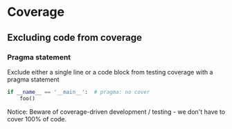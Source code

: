 # Coverage

## Excluding code from coverage

### Pragma statement

Exclude either a single line or a code block from testing coverage with a pragma statement
```python
if __name__ == '__main__':  # pragma: no cover
    foo()
```

Notice: Beware of coverage-driven development / testing - we don't have to cover 100% of code.